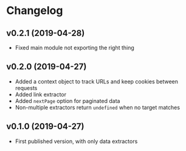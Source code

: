 # Changelog

## v0.2.1 (2019-04-28)

* Fixed main module not exporting the right thing

## v0.2.0 (2019-04-27)

* Added a context object to track URLs and keep cookies between requests
* Added link extractor
* Added `nextPage` option for paginated data
* Non-multiple extractors return `undefined` when no target matches

## v0.1.0 (2019-04-27)

* First published version, with only data extractors
